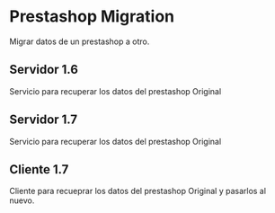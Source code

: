 # Prestashop Migration
Migrar datos de un prestashop a otro.

## Servidor 1.6
Servicio para recuperar los datos del prestashop Original
## Servidor 1.7
Servicio para recuperar los datos del prestashop Original

## Cliente 1.7
Cliente para recueprar los datos del prestashop Original y pasarlos al nuevo.